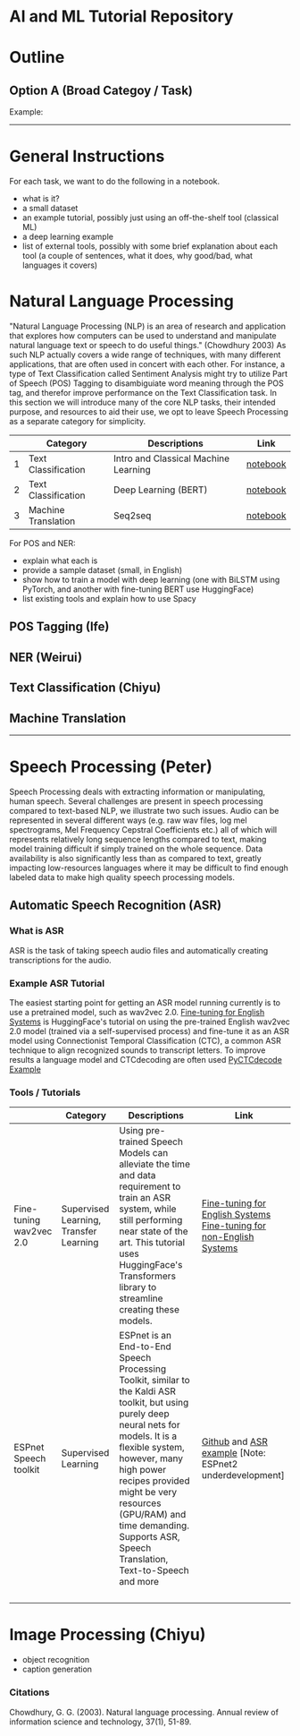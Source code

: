 # AI and ML Tutorial Repository

# Outline
## Option A (Broad Categoy / Task)

Example:

---

# General Instructions

For each task, we want to do the following in a notebook.

- what is it?
- a small dataset
- an example tutorial, possibly just using an off-the-shelf tool (classical ML)
- a deep learning example
- list of external tools, possibly with some brief explanation about each tool (a couple of sentences, what it does, why good/bad, what languages it covers)

# Natural Language Processing
"Natural Language Processing (NLP) is an area of  research and application that explores how computers can be used  to understand and manipulate natural language text or speech  to do useful things." (Chowdhury 2003) As such NLP actually covers a wide range of techniques, with many different applications, that are often used in concert with each other. For instance, a type of Text Classification called Sentiment Analysis might try to utilize Part of Speech (POS) Tagging to disambiguiate word meaning through the POS tag, and therefor improve performance on the Text Classification task. In this section we will introduce many of the core NLP tasks, their intended purpose, and resources to aid their use, we opt to leave Speech Processing as a separate category for simplicity.

|          | Category      | Descriptions | Link |
|-------------|---|------------------------------|--------------------------------------|
|1|Text Classification|Intro and Classical Machine Learning|[notebook](text_classification/Text_Classification1.ipynb)|
|2|Text Classification|Deep Learning (BERT) |[notebook](text_classification/Text_classification_BERT.ipynb)|
|3|Machine Translation|Seq2seq |[notebook](machine_translation/Machine_Translation_seq2seq.ipynb)|


For POS and NER:

- explain what each is
- provide a sample dataset (small, in English)
- show how to train a model with deep learning (one with BiLSTM using PyTorch, and another with fine-tuning BERT use HuggingFace)
- list existing tools and explain how to use Spacy

## POS Tagging (Ife)


## NER (Weirui)


## Text Classification (Chiyu)


## Machine Translation

--- 


# Speech Processing (Peter)
Speech Processing deals with extracting information or manipulating, human speech. Several challenges are present in speech processing compared to text-based NLP, we illustrate two such issues. Audio can be represented in several different ways (e.g. raw wav files, log mel spectrograms, Mel Frequency Cepstral Coefficients etc.) all of which will represents relatively long sequence lengths compared to text, making model training difficult if simply trained on the whole sequence. Data availability is also significantly less than as compared to text, greatly impacting low-resources languages where it may be difficult to find enough labeled data to make high quality speech processing models. 

## Automatic Speech Recognition (ASR)
### What is ASR
ASR is the task of taking speech audio files and automatically creating transcriptions for the audio.

### Example ASR Tutorial

The easiest starting point for getting an ASR model running currently is to use a pretrained model, such as wav2vec 2.0. [Fine-tuning for English Systems](https://github.com/patrickvonplaten/notebooks/blob/master/Fine_tuning_Wav2Vec2_for_English_ASR.ipynb) is HuggingFace's tutorial on using the pre-trained English wav2vec 2.0 model (trained via a self-supervised process) and fine-tune it as an ASR model using Connectionist Temporal Classification (CTC), a common ASR technique to align recognized sounds to transcript letters. To improve results a language model and CTCdecoding are often used  [PyCTCdecode Example](https://github.com/kensho-technologies/pyctcdecode/blob/main/tutorials/02_pipeline_huggingface.ipynb)


### Tools / Tutorials

|          | Category      | Descriptions | Link |
|-------------|---|------------------------------|--------------------------------------|
| Fine-tuning wav2vec 2.0 | Supervised Learning, Transfer Learning |  Using pre-trained Speech Models can alleviate the time and data requirement to train an ASR system, while still performing near state of the art. This tutorial uses HuggingFace's Transformers library to streamline creating these models.                          |  [Fine-tuning for English Systems](https://github.com/patrickvonplaten/notebooks/blob/master/Fine_tuning_Wav2Vec2_for_English_ASR.ipynb) [Fine-tuning for non-English Systems](https://github.com/patrickvonplaten/notebooks/blob/master/Fine_Tune_XLSR_Wav2Vec2_on_Turkish_ASR_with_%F0%9F%A4%97_Transformers.ipynb)     |
| ESPnet Speech toolkit | Supervised Learning |  ESPnet is an End-to-End Speech Processing Toolkit, similar to the Kaldi ASR toolkit, but using purely deep neural nets for models. It is a flexible system, however, many high power recipes provided might be very resources (GPU/RAM) and time demanding. Supports ASR, Speech Translation, Text-to-Speech and more                         |   [Github](https://github.com/espnet/espnet) and [ASR example](https://colab.research.google.com/github/espnet/notebook/blob/master/espnet2_asr_realtime_demo.ipynb) [Note: ESPnet2 underdevelopment]   |
|  |                           |      | | 
|  |                           |      | |
|   |       |                           |  | |
|   |  |   | |


# Image Processing (Chiyu)

- object recognition
- caption generation





### Citations


Chowdhury, G. G. (2003). Natural language processing. Annual review of information science and technology, 37(1), 51-89.


